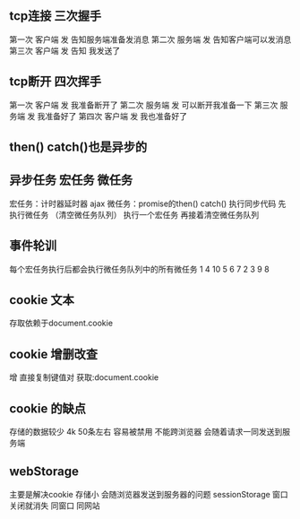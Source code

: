## tcp连接 三次握手
第一次  客户端 发 告知服务端准备发消息
第二次  服务端 发 告知客户端可以发消息
第三次  客户端 发 告知 我发送了  
## tcp断开 四次挥手
第一次 客户端  发 我准备断开了
第二次 服务端  发 可以断开我准备一下
第三次 服务端  发 我准备好了 
第四次 客户端  发 我也准备好了

## then() catch()也是异步的
## 异步任务 宏任务 微任务
宏任务：计时器延时器 ajax
微任务：promise的then() catch()
执行同步代码
先执行微任务 （清空微任务队列）
执行一个宏任务
再接着清空微任务队列

## 事件轮训
每个宏任务执行后都会执行微任务队列中的所有微任务
1 4 10 5 6 7 2 3 9 8
## cookie 文本
存取依赖于document.cookie
## cookie 增删改查
增 直接复制键值对
获取:document.cookie
## cookie 的缺点
存储的数据较少  4k 50条左右
容易被禁用  不能跨浏览器
会随着请求一同发送到服务端 
## webStorage
主要是解决cookie 存储小  会随浏览器发送到服务器的问题
sessionStorage  窗口关闭就消失 同窗口 同网站